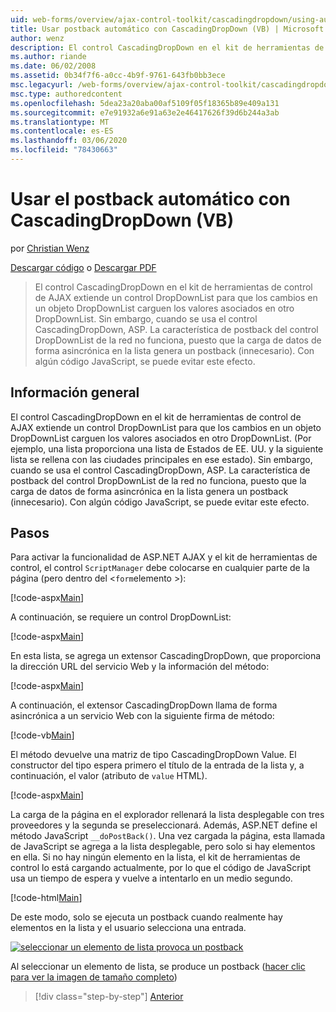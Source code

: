 ```yaml
---
uid: web-forms/overview/ajax-control-toolkit/cascadingdropdown/using-auto-postback-with-cascadingdropdown-vb
title: Usar postback automático con CascadingDropDown (VB) | Microsoft Docs
author: wenz
description: El control CascadingDropDown en el kit de herramientas de control de AJAX extiende un control DropDownList para que los cambios en un objeto DropDownList carguen los valores asociados en Anoth...
ms.author: riande
ms.date: 06/02/2008
ms.assetid: 0b34f7f6-a0cc-4b9f-9761-643fb0bb3ece
msc.legacyurl: /web-forms/overview/ajax-control-toolkit/cascadingdropdown/using-auto-postback-with-cascadingdropdown-vb
msc.type: authoredcontent
ms.openlocfilehash: 5dea23a20aba00af5109f05f18365b89e409a131
ms.sourcegitcommit: e7e91932a6e91a63e2e46417626f39d6b244a3ab
ms.translationtype: MT
ms.contentlocale: es-ES
ms.lasthandoff: 03/06/2020
ms.locfileid: "78430663"
---
```

# <a name="using-auto-postback-with-cascadingdropdown-vb"></a>Usar el postback automático con CascadingDropDown (VB)

por [Christian Wenz](https://github.com/wenz)

[Descargar código](https://download.microsoft.com/download/9/0/7/907760b1-2c60-4f81-aeb6-ca416a573b0d/cascadingdropdown3.vb.zip) o [Descargar PDF](https://download.microsoft.com/download/2/d/c/2dc10e34-6983-41d4-9c08-f78f5387d32b/cascadingdropdown3VB.pdf)

> El control CascadingDropDown en el kit de herramientas de control de AJAX extiende un control DropDownList para que los cambios en un objeto DropDownList carguen los valores asociados en otro DropDownList. Sin embargo, cuando se usa el control CascadingDropDown, ASP. La característica de postback del control DropDownList de la red no funciona, puesto que la carga de datos de forma asincrónica en la lista genera un postback (innecesario). Con algún código JavaScript, se puede evitar este efecto.

## <a name="overview"></a>Información general

El control CascadingDropDown en el kit de herramientas de control de AJAX extiende un control DropDownList para que los cambios en un objeto DropDownList carguen los valores asociados en otro DropDownList. (Por ejemplo, una lista proporciona una lista de Estados de EE. UU. y la siguiente lista se rellena con las ciudades principales en ese estado). Sin embargo, cuando se usa el control CascadingDropDown, ASP. La característica de postback del control DropDownList de la red no funciona, puesto que la carga de datos de forma asincrónica en la lista genera un postback (innecesario). Con algún código JavaScript, se puede evitar este efecto.

## <a name="steps"></a>Pasos

Para activar la funcionalidad de ASP.NET AJAX y el kit de herramientas de control, el control `ScriptManager` debe colocarse en cualquier parte de la página (pero dentro del &lt;`form`elemento &gt;):

[!code-aspx[Main](using-auto-postback-with-cascadingdropdown-vb/samples/sample1.aspx)]

A continuación, se requiere un control DropDownList:

[!code-aspx[Main](using-auto-postback-with-cascadingdropdown-vb/samples/sample2.aspx)]

En esta lista, se agrega un extensor CascadingDropDown, que proporciona la dirección URL del servicio Web y la información del método:

[!code-aspx[Main](using-auto-postback-with-cascadingdropdown-vb/samples/sample3.aspx)]

A continuación, el extensor CascadingDropDown llama de forma asincrónica a un servicio Web con la siguiente firma de método:

[!code-vb[Main](using-auto-postback-with-cascadingdropdown-vb/samples/sample4.vb)]

El método devuelve una matriz de tipo CascadingDropDown Value. El constructor del tipo espera primero el título de la entrada de la lista y, a continuación, el valor (atributo de `value` HTML).

[!code-aspx[Main](using-auto-postback-with-cascadingdropdown-vb/samples/sample5.aspx)]

La carga de la página en el explorador rellenará la lista desplegable con tres proveedores y la segunda se preseleccionará. Además, ASP.NET define el método JavaScript `__doPostBack()`. Una vez cargada la página, esta llamada de JavaScript se agrega a la lista desplegable, pero solo si hay elementos en ella. Si no hay ningún elemento en la lista, el kit de herramientas de control lo está cargando actualmente, por lo que el código de JavaScript usa un tiempo de espera y vuelve a intentarlo en un medio segundo.

[!code-html[Main](using-auto-postback-with-cascadingdropdown-vb/samples/sample6.html)]

De este modo, solo se ejecuta un postback cuando realmente hay elementos en la lista y el usuario selecciona una entrada.

[![seleccionar un elemento de lista provoca un postback](using-auto-postback-with-cascadingdropdown-vb/_static/image2.png)](using-auto-postback-with-cascadingdropdown-vb/_static/image1.png)

Al seleccionar un elemento de lista, se produce un postback ([hacer clic para ver la imagen de tamaño completo](using-auto-postback-with-cascadingdropdown-vb/_static/image3.png))

> [!div class="step-by-step"]
> [Anterior](presetting-list-entries-with-cascadingdropdown-vb.md)
